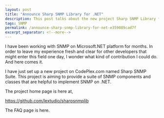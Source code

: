 ```yaml
---
layout: post
title: "Announce Sharp SNMP Library for .NET"
description: This post talks about the new project Sharp SNMP Library for .NET.
tags: SNMP
permalink: /announce-sharp-snmp-library-for-net-e359089cad7f
excerpt_separator: <!--more-->
---
```

I have been working with SNMP on Microsoft.NET platform for months. In order to leave my experience fresh and clear for other developers that might enter this field one day, I wonder what kind of contribution I could do. And here comes it.

I have just set up a new project on CodePlex.com named Sharp SNMP Suite. This project is aiming to provide a suite of SNMP components and classes that are helpful to implement SNMP on .NET.

The project home page is here at,

https://github.com/lextudio/sharpsnmplib

The FAQ page is here.
<!--more-->
